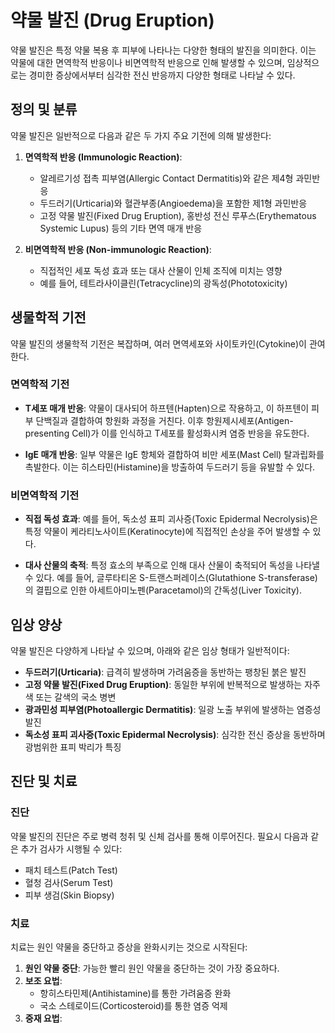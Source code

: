 

# 약물 발진 (Drug Eruption)

약물 발진은 특정 약물 복용 후 피부에 나타나는 다양한 형태의 발진을 의미한다. 이는 약물에 대한 면역학적 반응이나 비면역학적 반응으로 인해 발생할 수 있으며, 임상적으로는 경미한 증상에서부터 심각한 전신 반응까지 다양한 형태로 나타날 수 있다.

## 정의 및 분류

약물 발진은 일반적으로 다음과 같은 두 가지 주요 기전에 의해 발생한다:

1. **면역학적 반응 (Immunologic Reaction)**: 
   - 알레르기성 접촉 피부염(Allergic Contact Dermatitis)와 같은 제4형 과민반응
   - 두드러기(Urticaria)와 혈관부종(Angioedema)을 포함한 제1형 과민반응
   - 고정 약물 발진(Fixed Drug Eruption), 홍반성 전신 루푸스(Erythematous Systemic Lupus) 등의 기타 면역 매개 반응

2. **비면역학적 반응 (Non-immunologic Reaction)**:
   - 직접적인 세포 독성 효과 또는 대사 산물이 인체 조직에 미치는 영향
   - 예를 들어, 테트라사이클린(Tetracycline)의 광독성(Phototoxicity)

## 생물학적 기전

약물 발진의 생물학적 기전은 복잡하며, 여러 면역세포와 사이토카인(Cytokine)이 관여한다.

### 면역학적 기전

- **T세포 매개 반응**: 약물이 대사되어 하프텐(Hapten)으로 작용하고, 이 하프텐이 피부 단백질과 결합하여 항원화 과정을 거친다. 이후 항원제시세포(Antigen-presenting Cell)가 이를 인식하고 T세포를 활성화시켜 염증 반응을 유도한다.
  
- **IgE 매개 반응**: 일부 약물은 IgE 항체와 결합하여 비만 세포(Mast Cell) 탈과립화를 촉발한다. 이는 히스타민(Histamine)을 방출하여 두드러기 등을 유발할 수 있다.

### 비면역학적 기전

- **직접 독성 효과**: 예를 들어, 독소성 표피 괴사증(Toxic Epidermal Necrolysis)은 특정 약물이 케라티노사이트(Keratinocyte)에 직접적인 손상을 주어 발생할 수 있다.

- **대사 산물의 축적**: 특정 효소의 부족으로 인해 대사 산물이 축적되어 독성을 나타낼 수 있다. 예를 들어, 글루타티온 S-트랜스퍼레이스(Glutathione S-transferase)의 결핍으로 인한 아세트아미노펜(Paracetamol)의 간독성(Liver Toxicity).

## 임상 양상

약물 발진은 다양하게 나타날 수 있으며, 아래와 같은 임상 형태가 일반적이다:

- **두드러기(Urticaria)**: 급격히 발생하며 가려움증을 동반하는 팽창된 붉은 발진
- **고정 약물 발진(Fixed Drug Eruption)**: 동일한 부위에 반복적으로 발생하는 자주색 또는 갈색의 국소 병변
- **광과민성 피부염(Photoallergic Dermatitis)**: 일광 노출 부위에 발생하는 염증성 발진
- **독소성 표피 괴사증(Toxic Epidermal Necrolysis)**: 심각한 전신 증상을 동반하며 광범위한 표피 박리가 특징

## 진단 및 치료

### 진단

약물 발진의 진단은 주로 병력 청취 및 신체 검사를 통해 이루어진다. 필요시 다음과 같은 추가 검사가 시행될 수 있다:

- 패치 테스트(Patch Test)
- 혈청 검사(Serum Test)
- 피부 생검(Skin Biopsy)

### 치료

치료는 원인 약물을 중단하고 증상을 완화시키는 것으로 시작된다:

1. **원인 약물 중단**: 가능한 빨리 원인 약물을 중단하는 것이 가장 중요하다.
2. **보조 요법**:
   - 항히스타민제(Antihistamine)를 통한 가려움증 완화
   - 국소 스테로이드(Corticosteroid)를 통한 염증 억제
3. **중재 요법**:
  